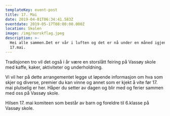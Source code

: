 ```yaml
---
templateKey: event-post
title: 17. Mai
date: 2019-04-01T06:34:41.583Z
eventdate: 2019-05-17T08:00:00.000Z
location: Skolen
image: /img/norskflag.jpeg
description: >-
  Hei alle sammen.Det er vår i luften og det er nå under en måned igjen til
  17.mai.
---
```

Tradisjonen tro vil det også i år være en storslått feiring på Vassøy skole med kaffe, kaker, aktiviteter og underholdning.

Vi vil her på dette arrangementet legge ut løpende informasjon om hva som skjer og diverse, premier du kan vinne og annet som er kjekt å vite før 17. mai plutselig er her.
Håper du setter av dagen og blir med og ferier sammen med oss på Vassøy skole.

Hilsen 17. mai komiteen som består av barn og foreldre til 6.klasse på Vassøy skole.
